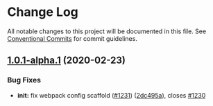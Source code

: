 # Change Log

All notable changes to this project will be documented in this file.
See [Conventional Commits](https://conventionalcommits.org) for commit guidelines.

## [1.0.1-alpha.1](https://github.com/ematipico/webpack-cli/compare/@webpack-cli/serve@1.0.1-alpha.0...@webpack-cli/serve@1.0.1-alpha.1) (2020-02-23)

### Bug Fixes

-   **init:** fix webpack config scaffold ([#1231](https://github.com/ematipico/webpack-cli/issues/1231)) ([2dc495a](https://github.com/ematipico/webpack-cli/commit/2dc495a8d050d28478c6c2533d7839e9ff78d76c)), closes [#1230](https://github.com/ematipico/webpack-cli/issues/1230)
